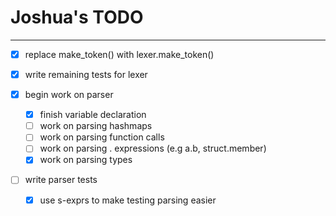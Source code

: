 # Joshua's TODO

---

- [x] replace make_token() with lexer.make_token()

- [x] write remaining tests for lexer

- [x] begin work on parser

  - [x] finish variable declaration
  - [ ] work on parsing hashmaps
  - [ ] work on parsing function calls
  - [ ] work on parsing . expressions (e.g a.b, struct.member)
  - [x] work on parsing types

- [ ] write parser tests
  - [x] use s-exprs to make testing parsing easier
